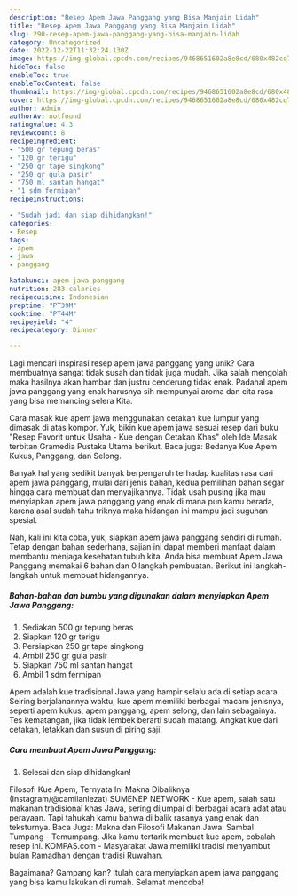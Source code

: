```yaml
---
description: "Resep Apem Jawa Panggang yang Bisa Manjain Lidah"
title: "Resep Apem Jawa Panggang yang Bisa Manjain Lidah"
slug: 290-resep-apem-jawa-panggang-yang-bisa-manjain-lidah
category: Uncategorized
date: 2022-12-22T11:32:24.130Z
image: https://img-global.cpcdn.com/recipes/9468651602a8e8cd/680x482cq70/apem-jawa-panggang-foto-resep-utama.jpg
hideToc: false
enableToc: true
enableTocContent: false
thumbnail: https://img-global.cpcdn.com/recipes/9468651602a8e8cd/680x482cq70/apem-jawa-panggang-foto-resep-utama.jpg
cover: https://img-global.cpcdn.com/recipes/9468651602a8e8cd/680x482cq70/apem-jawa-panggang-foto-resep-utama.jpg
author: Admin
authorAv: notfound
ratingvalue: 4.3
reviewcount: 8
recipeingredient:
- "500 gr tepung beras"
- "120 gr terigu"
- "250 gr tape singkong"
- "250 gr gula pasir"
- "750 ml santan hangat"
- "1 sdm fermipan"
recipeinstructions:

- "Sudah jadi dan siap dihidangkan!"
categories:
- Resep
tags:
- apem
- jawa
- panggang

katakunci: apem jawa panggang 
nutrition: 283 calories
recipecuisine: Indonesian
preptime: "PT39M"
cooktime: "PT44M"
recipeyield: "4"
recipecategory: Dinner

---
```





Lagi mencari inspirasi resep apem jawa panggang yang unik? Cara membuatnya sangat tidak susah dan tidak juga mudah. Jika salah mengolah maka hasilnya akan hambar dan justru cenderung tidak enak. Padahal apem jawa panggang yang enak harusnya sih mempunyai aroma dan cita rasa yang bisa memancing selera Kita.





Cara masak kue apem jawa menggunakan cetakan kue lumpur yang dimasak di atas kompor. Yuk, bikin kue apem jawa sesuai resep dari buku &#34;Resep Favorit untuk Usaha - Kue dengan Cetakan Khas&#34; oleh Ide Masak terbitan Gramedia Pustaka Utama berikut. Baca juga: Bedanya Kue Apem Kukus, Panggang, dan Selong.

Banyak hal yang sedikit banyak berpengaruh terhadap kualitas rasa dari apem jawa panggang, mulai dari jenis bahan, kedua pemilihan bahan segar hingga cara membuat dan menyajikannya. Tidak usah pusing jika mau menyiapkan apem jawa panggang yang enak di mana pun kamu berada, karena asal sudah tahu triknya maka hidangan ini mampu jadi suguhan spesial.






Nah, kali ini kita coba, yuk, siapkan apem jawa panggang sendiri di rumah. Tetap dengan bahan sederhana, sajian ini dapat memberi manfaat dalam membantu menjaga kesehatan tubuh kita. Anda bisa membuat Apem Jawa Panggang memakai 6 bahan dan 0 langkah pembuatan. Berikut ini langkah-langkah untuk membuat hidangannya.

<!--inarticleads1-->

##### Bahan-bahan dan bumbu yang digunakan dalam menyiapkan Apem Jawa Panggang:

1. Sediakan 500 gr tepung beras
1. Siapkan 120 gr terigu
1. Persiapkan 250 gr tape singkong
1. Ambil 250 gr gula pasir
1. Siapkan 750 ml santan hangat
1. Ambil 1 sdm fermipan


Apem adalah kue tradisional Jawa yang hampir selalu ada di setiap acara. Seiring berjalanannya waktu, kue apem memiliki berbagai macam jenisnya, seperti apem kukus, apem panggang, apem selong, dan lain sebagainya. Tes kematangan, jika tidak lembek berarti sudah matang. Angkat kue dari cetakan, letakkan dan susun di piring saji. 

<!--inarticleads2-->

##### Cara membuat Apem Jawa Panggang:


1. Selesai dan siap dihidangkan!

Filosofi Kue Apem, Ternyata Ini Makna Dibaliknya (Instagram/@camilanlezat) SUMENEP NETWORK - Kue apem, salah satu makanan tradisional khas Jawa, sering dijumpai di berbagai acara adat atau perayaan. Tapi tahukah kamu bahwa di balik rasanya yang enak dan teksturnya. Baca Juga: Makna dan Filosofi Makanan Jawa: Sambal Tumpang - Temumpang. Jika kamu tertarik membuat kue apem, cobalah resep ini. KOMPAS.com - Masyarakat Jawa memiliki tradisi menyambut bulan Ramadhan dengan tradisi Ruwahan. 

Bagaimana? Gampang kan? Itulah cara menyiapkan apem jawa panggang yang bisa kamu lakukan di rumah. Selamat mencoba!
